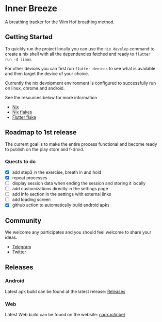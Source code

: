 # Inner Breeze
A breathing tracker for the Wim Hof breathing method.

## Getting Started
To quickly run the project locally you can use the ```nix develop``` command to create a nix shell with all the dependencies fetched and ready to ```flutter run -d linux```.

For other devices you can first run ```flutter devices``` to see what is available and then target the device of your choice.

Currently the nix devolpment environment is configured to successfully run on linux, chrome and android.

See the resources below for more information

 - [Nix](https://nixos.org/)
 - [Nix flakes](https://nixos.wiki/wiki/Flakes)
 - [Flutter flake](https://github.com/waotzi/flutter-flake)

## Roadmap to 1st release
The current goal is to make the entire process functional and become ready to publish on the play store and f-droid. 

### Quests to do
- [x] add step3 in the exercise, breath in and hold
- [x] repeat processes
- [ ] display session data when ending the session and storing it locally
- [ ] add customizations directly in the settings page
- [ ] add info section in the settings with external links
- [ ] add loading screen
- [x] github action to automatically build android apks

## Community
We welcome any participates and you should feel welcome to share your ideas.

- [Telegram](https://t.me/naoxio)
- [Twitter](https://twitter.com/naox_io)

## Releases
### Android
Latest apk build can be found at the latest release:
[Releases](https://github.com/naoxio/inbe/releases/tag/latest)

### Web
Latest Web build can be found on the website:
[naox.io/inbe/](https://naox.io/inbe/)

